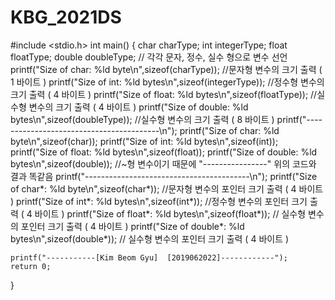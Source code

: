 # KBG_2021DS
#include <stdio.h>
int main()
{
    char charType;
    int integerType;
    float floatType;
    double doubleType;  // 각각 문자, 정수, 실수 형으로 변수 선언
    printf("Size of char: %ld byte\n",sizeof(charType));   //문자형 변수의 크기 출력 ( 1 바이트 )
    printf("Size of int: %ld bytes\n",sizeof(integerType)); //정수형 변수의 크기 출력 ( 4 바이트 )
    printf("Size of float: %ld bytes\n",sizeof(floatType)); //실수형 변수의 크기 출력 ( 4 바이트 )
    printf("Size of double: %ld bytes\n",sizeof(doubleType)); //실수형 변수의 크기 출력 ( 8 바이트 )
    printf("-----------------------------------------\n");
    printf("Size of char: %ld byte\n",sizeof(char)); 
    printf("Size of int: %ld bytes\n",sizeof(int));
    printf("Size of float: %ld bytes\n",sizeof(float));
    printf("Size of double: %ld bytes\n",sizeof(double)); //~형 변수이기 때문에 "----------------" 위의 코드와 결과 똑같음
    printf("-----------------------------------------\n");
    printf("Size of char*: %ld byte\n",sizeof(char*)); //문자형 변수의 포인터 크기 출력 ( 4 바이트 )
    printf("Size of int*: %ld bytes\n",sizeof(int*)); //정수형 변수의 포인터 크기 출력 ( 4 바이트 )
    printf("Size of float*: %ld bytes\n",sizeof(float*)); // 실수형 변수의 포인터 크기 출력 ( 4 바이트 )
    printf("Size of double*: %ld bytes\n",sizeof(double*)); // 실수형 변수의 포인터 크기 출력 ( 4 바이트 )

    printf("-----------[Kim Beom Gyu]  [2019062022]------------");
    return 0;
}
